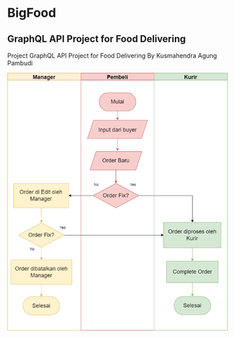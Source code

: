 # BigFood
## GraphQL API Project for Food Delivering

Project GraphQL API Project for Food Delivering By Kusmahendra Agung Pambudi


![GitHub Logo](Bigfood.png)
